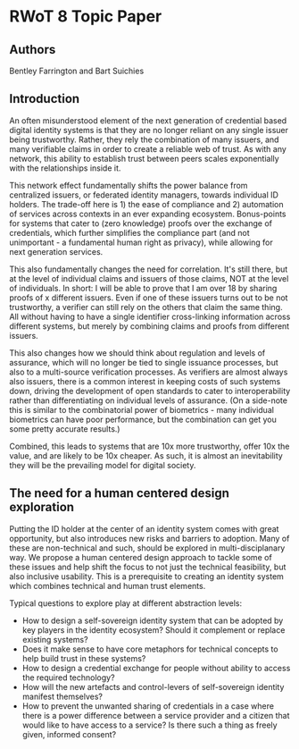 # RWoT 8 Topic Paper

## Authors
Bentley Farrington and Bart Suichies

## Introduction
An often misunderstood element of the next generation of credential based digital identity systems is that they are no longer reliant on any single issuer being trustworthy. Rather, they rely the combination of many issuers, and many verifiable claims in order to create a reliable web of trust. As with any network, this ability to establish trust between peers scales exponentially with the relationships inside it.

This network effect fundamentally shifts the power balance from centralized issuers, or federated identity managers, towards individual ID holders. The trade-off here is 1) the ease of compliance and 2) automation of services across contexts in an ever expanding ecosystem. Bonus-points for systems that cater to (zero knowledge) proofs over the exchange of credentials, which further simplifies the compliance part (and not unimportant - a fundamental human right as privacy), while allowing for next generation services.

This also fundamentally changes the need for correlation. It's still there, but at the level of individual claims and issuers of those claims, NOT at the level of individuals. In short: I will be able to prove that I am over 18 by sharing proofs of x different issuers. Even if one of these issuers turns out to be not trustworthy, a verifier can still rely on the others that claim the same thing. All without having to have a single identifier cross-linking information across different systems, but merely by combining claims and proofs from different issuers. 

This also changes how we should think about regulation and levels of assurance, which will no longer be tied to single issuance processes, but also to a multi-source verification processes. As verifiers are almost always also issuers, there is a common interest in keeping costs of such systems down, driving the development of open standards to cater to interoperability rather than differentiating on individual levels of assurance. (On a side-note this is similar to the combinatorial power of biometrics - many individual biometrics can have poor performance, but the combination can get you some pretty accurate results.)

Combined, this leads to systems that are 10x more trustworthy, offer 10x the value, and are likely to be 10x cheaper. As such, it is almost an inevitability they will be the prevailing model for digital society.

## The need for a human centered design exploration
Putting the ID holder at the center of an identity system comes with great opportunity, but also introduces new risks and barriers to adoption. Many of these are non-technical and such, should be explored in multi-disciplanary way. We propose a human centered design approach to tackle some of these issues and help shift the focus to not just the technical feasibility, but also inclusive usability. This is a prerequisite to creating an identity system which combines technical and human trust elements. 

Typical questions to explore play at different abstraction levels:

- How to design a self-sovereign identity system that can be adopted by key players in the identity ecosystem? Should it complement or replace existing systems?
- Does it make sense to have core metaphors for technical concepts to help build trust in these systems?
- How to design a credential exchange for people without ability to access the required technology?
- How will the new artefacts and control-levers of self-sovereign identity manifest themselves?
- How to prevent the unwanted sharing of credentials in a case where there is a power difference between a service provider and a citizen that would like to have access to a service? Is there such a thing as freely given, informed consent?
